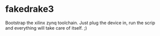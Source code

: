 # fakedrake3
Bootstrap the xilinx zynq toolchain. Just plug the device in, run the scrip and everything will take care of itself. ;)
